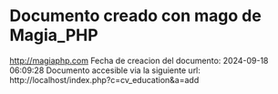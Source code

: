 # Documento creado con mago de Magia_PHP 
http://magiaphp.com 
Fecha de creacion del documento: 2024-09-18 06:09:28 
Documento accesible via la siguiente url:  
http://localhost/index.php?c=cv_education&a=add 


